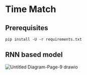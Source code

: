 # Time Match

## Prerequisites

```
pip install -U -r requirements.txt
```

## RNN based model

![Untitled Diagram-Page-9 drawio](https://user-images.githubusercontent.com/8100/227769230-0d81f274-a08e-488d-a048-26117f7225b7.png)
